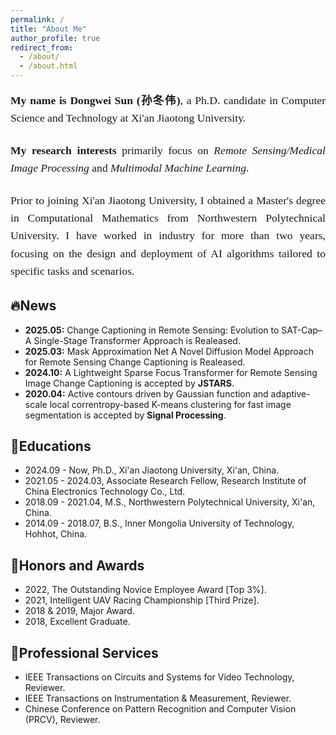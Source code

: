 ```yaml
---
permalink: /
title: "About Me"
author_profile: true
redirect_from: 
  - /about/
  - /about.html
---
```


<div markdown="1" style="font-family: 'Georgia', serif; line-height: 1.6; font-size: 1.1rem; text-align: justify; margin-bottom: 1.5rem;">
  <p><strong>My name is Dongwei Sun (孙冬伟)</strong>, a Ph.D. candidate in Computer Science and Technology at Xi'an Jiaotong University.</p>
</div>
<div markdown="1" style="font-family: 'Georgia', serif; line-height: 1.6; font-size: 1.1rem; text-align: justify; margin-bottom: 1.5rem;">
  <p><strong>My research interests</strong> primarily focus on <em>Remote Sensing/Medical Image Processing</em> and <em>Multimodal Machine Learning</em>.</p>
</div>
<div markdown="1" style="font-family: 'Georgia', serif; line-height: 1.6; font-size: 1.1rem; text-align: justify;">
  <p>Prior to joining Xi'an Jiaotong University, I obtained a Master's degree in Computational Mathematics from Northwestern Polytechnical University. I have worked in industry for more than two years, focusing on the design and deployment of AI algorithms tailored to specific tasks and scenarios.</p>
</div>

🔥News
------
- **2025.05:** Change Captioning in Remote Sensing: Evolution to SAT-Cap–A Single-Stage Transformer Approach is Realeased.
- **2025.03:** Mask Approximation Net A Novel Diffusion Model Approach for Remote Sensing Change Captioning is Realeased.
- **2024.10:** A Lightweight Sparse Focus Transformer for Remote Sensing Image Change Captioning is accepted by **JSTARS**.
- **2020.04:** Active contours driven by Gaussian function and adaptive-scale local correntropy-based K-means clustering for fast image segmentation is accepted by **Signal Processing**.

📖Educations
------
- 2024.09 - Now, Ph.D., Xi'an Jiaotong University, Xi'an, China.
- 2021.05 - 2024.03, Associate Research Fellow, Research Institute of China Electronics Technology Co., Ltd.
- 2018.09 - 2021.04, M.S., Northwestern Polytechnical University, Xi'an, China.
- 2014.09 - 2018.07, B.S., Inner Mongolia University of Technology, Hohhot, China.

🏅Honors and Awards
------
- 2022, The Outstanding Novice Employee Award [Top 3%].
- 2021, Intelligent UAV Racing Championship [Third Prize].
- 2018 & 2019, Major Award.  
- 2018, Excellent Graduate.

📑Professional Services
------ 
- IEEE Transactions on Circuits and Systems for Video Technology, Reviewer.
- IEEE Transactions on Instrumentation & Measurement, Reviewer.  
- Chinese Conference on Pattern Recognition and Computer Vision (PRCV), Reviewer.  